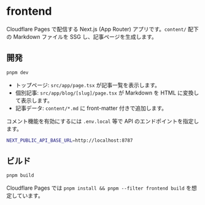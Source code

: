 # frontend

Cloudflare Pages で配信する Next.js (App Router) アプリです。`content/` 配下の Markdown ファイルを SSG し、記事ページを生成します。

## 開発

```bash
pnpm dev
```

- トップページ: `src/app/page.tsx` が記事一覧を表示します。
- 個別記事: `src/app/blog/[slug]/page.tsx` が Markdown を HTML に変換して表示します。
- 記事データ: `content/*.md` に front-matter 付きで追加します。

コメント機能を有効にするには `.env.local` 等で API のエンドポイントを指定します。

```bash
NEXT_PUBLIC_API_BASE_URL=http://localhost:8787
```

## ビルド

```bash
pnpm build
```

Cloudflare Pages では `pnpm install && pnpm --filter frontend build` を想定しています。

